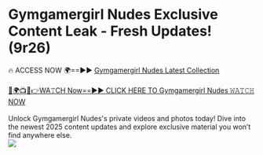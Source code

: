 # Gymgamergirl Nudes Exclusive Content Leak - Fresh Updates! (9r26)

🔥 ACCESS NOW 🌍==►► <a href="https://tinyurl.com/yc657z5k" rel="nofollow">Gymgamergirl Nudes Latest Collection</a>
<br><br>
[🔴🌍📺📱👉WA𝚃CH Now==►► CLICK HERE TO Gymgamergirl Nudes 𝚆𝙰𝚃𝙲𝙷 NOW](https://tinyurl.com/yc657z5k)
<br><br>
Unlock Gymgamergirl Nudes's private videos and photos today! Dive into the newest 2025 content updates and explore exclusive material you won’t find anywhere else.
<br>
<a href="https://tinyurl.com/yc657z5k" rel="nofollow" data-target="animated-image.originalLink"><img src="https://camo.githubusercontent.com/8a4f000d20f83aca3bf7ec5f350d767afa0574a8a352519fd8cfa583a6f93a33/68747470733a2f2f692e696d6775722e636f6d2f644a486b345a712e676966" data-canonical-src="https://i.imgur.com/dJHk4Zq.gif" style="max-width: 100%; display: inline-block;" data-target="animated-image.originalImage"></a>
<br>
